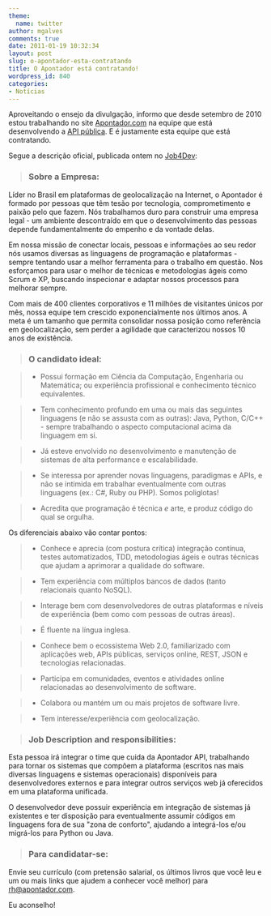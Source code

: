 ```yaml
---
theme:
  name: twitter
author: mgalves
comments: true
date: 2011-01-19 10:32:34
layout: post
slug: o-apontador-esta-contratando
title: O Apontador está contratando!
wordpress_id: 840
categories:
- Notícias
---
```


Aproveitando o ensejo da divulgação, informo que desde setembro de 2010 estou trabalhando no site [Apontador.com](http://www.apontador.com.br) na equipe que está desenvolvendo a [API pública](http://api.apontador.com.br/pt). E é justamente esta equipe que está contratando.

Segue a descrição oficial, publicada ontem no [Job4Dev](http://job4dev.com.br/jobs/12289/apontador-desenvolvedor-de-software):





> 

> 
> ### Sobre a Empresa:
> 
> 
Líder no Brasil em plataformas de geolocalização na Internet, o  Apontador é formado por pessoas que têm tesão por tecnologia,  comprometimento e paixão pelo que fazem. Nós trabalhamos duro para  construir uma empresa legal - um ambiente descontraído em que o  desenvolvimento das pessoas depende fundamentalmente do empenho e da  vontade delas.

Em nossa missão de conectar locais, pessoas e informações ao seu  redor nós usamos diversas as linguagens de programação e plataformas -  sempre tentando usar a melhor ferramenta para o trabalho em questão. Nos  esforçamos para usar o melhor de técnicas e metodologias ágeis como  Scrum e XP, buscando inspecionar e adaptar nossos processos para  melhorar sempre.

Com mais de 400 clientes corporativos e 11 milhões de visitantes  únicos por mês, nossa equipe tem crescido exponencialmente nos últimos  anos. A meta é um tamanho que permita consolidar nossa posição como  referência em geolocalização, sem perder a agilidade que caracterizou  nossos 10 anos de existência.

> 
> ### O candidato ideal:
> 
> 

> 
> 
	
>   * Possui formação em Ciência da Computação, Engenharia ou Matemática;  ou experiência profissional e conhecimento técnico equivalentes.
> 
	
>   * Tem conhecimento profundo em uma ou mais das seguintes linguagens  (e não se assusta com as outras): Java, Python, C/C++ - sempre  trabalhando o aspecto computacional acima da linguagem em si.
> 
	
>   * Já esteve envolvido no desenvolvimento e manutenção de sistemas de alta performance e escalabilidade.
> 
	
>   * Se interessa por aprender novas linguagens, paradigmas e APIs, e  não se intimida em trabalhar eventualmente com outras linguagens (ex.:  C#, Ruby ou PHP). Somos poliglotas!
> 
	
>   * Acredita que programação é técnica _e_ arte, e produz código do qual se orgulha.
> 

Os diferenciais abaixo vão contar pontos:

	
>   * Conhece e aprecia (com postura crítica) integração contínua, testes  automatizados, TDD, metodologias ágeis e outras técnicas que ajudam a  aprimorar a qualidade do software.
> 
	
>   * Tem experiência com múltiplos bancos de dados (tanto relacionais quanto NoSQL).
> 
	
>   * Interage bem com desenvolvedores de outras plataformas e níveis de experiência (bem como com pessoas de outras áreas).
> 
	
>   * É fluente na língua inglesa.
> 
	
>   * Conhece bem o ecossistema Web 2.0, familiarizado com aplicações  web, APIs públicas, serviços online, REST, JSON e tecnologias  relacionadas.
> 
	
>   * Participa em comunidades, eventos e atividades online relacionadas ao desenvolvimento de software.
> 
	
>   * Colabora ou mantém um ou mais projetos de software livre.
> 
	
>   * Tem interesse/experiência com geolocalização.
> 


> 
> ### Job Description and responsibilities:
> 
> 
Esta pessoa irá integrar o time que cuida da Apontador API,  trabalhando para tornar os sistemas que compõem a plataforma (escritos  nas mais diversas linguagens e sistemas operacionais) disponíveis para  desenvolvedores externos e para integrar outros serviços web já  oferecidos em uma plataforma unificada.

O desenvolvedor deve possuir experiência em integração de sistemas já  existentes e ter disposição para eventualmente assumir códigos em  linguagens fora de sua "zona de conforto", ajudando a integrá-los e/ou  migrá-los para Python ou Java.

> 
> ### Para candidatar-se:
> 
> 
Envie seu currículo (com pretensão salarial, os últimos livros que  você leu e um ou mais links que ajudem a conhecer você melhor) para  rh@apontador.com.


Eu aconselho!


